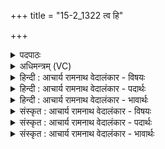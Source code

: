 +++
title = "15-2_1322 त्व हि"

+++
<details><summary>पदपाठः</summary>

त्व꣢म्। हि। रा꣣धसः। पते। रा꣡ध꣢꣯सः। म꣣हः꣢। क्ष꣡य꣢꣯स्य। अ꣡सि꣢꣯। वि꣣धर्त्ता꣢। वि꣣। धर्त्ता꣢। तम्। त्वा꣣। वय꣢म्। म꣣घवन्। इन्द्र। गिर्वणः। गिः। वनः। सुता꣡व꣢न्तः। ह꣣वामहे। १३२२।
</details>

<details><summary>अधिमन्त्रम् (VC)</summary>

- इन्द्रः
- भर्गः प्रागाथः
- बार्हतः प्रगाथः (विषमा बृहती, समा सतोबृहती)
- पञ्चमः
</details>

<details><summary>हिन्दी : आचार्य रामनाथ वेदालंकार - विषयः</summary>

अगले मन्त्र में फिर जगदीश्वर और आचार्य को सम्बोधन है।
</details>

<details><summary>हिन्दी : आचार्य रामनाथ वेदालंकार - पदार्थः</summary>

पदार्थान्वय -  हे (राधसः पते) सकल ऋद्धि-सिद्धियों के अधीश्वर जगदीश वा आचार्यवर ! (त्वं हि) आप (महतः) महान् (क्षयस्य) निवासक, (राधसः) विद्या,तप,तेजस्विता आदि रूप धन के (विधर्ता) विशेष रूप से धारण करनेवाले (असि) हो। हे (मघवन्) विद्या आदि के दानी, (गिर्वणः) वाचस्पति (इन्द्र) अविद्या आदि के विदारक जगदीश्वर वा आचार्य!(सुतावन्तः) श्रद्धारस का उपहार लिये हुए (वयम्) हम उपासक वा विद्यार्थी (त्वा) आपको (हवामहे) पुकार रहे हैं ॥२॥
</details>

<details><summary>हिन्दी : आचार्य रामनाथ वेदालंकार - भावार्थः</summary>

भावार्थ -  जैसे जगदीश्वर सब गुणों का अधिपति है, वैसे ही आचार्य वही हो सकता है जो विद्वान्, वाणी पर अधिकार रखनेवाला, तपस्वी, जितेन्द्रिय और शिक्षणकला में कुशल हो ॥२॥ इस खण्ड में जगदीश्वर और आचार्य के विषय का वर्णन होने से इस खण्ड की पूर्व खण्ड के साथ सङ्गति जाननी चाहिए ॥ दशम अध्याय में दशम खण्ड समाप्त ॥
</details>

<details><summary>संस्कृत : आचार्य रामनाथ वेदालंकार - विषयः</summary>

अथ पुनरपि जगदीश्वरमाचार्यं च सम्बोधयति।
</details>

<details><summary>संस्कृत : आचार्य रामनाथ वेदालंकार - पदार्थः</summary>

पदार्थान्वय -  हे (राधसः पते) सकलऋद्धिसिद्धीनामधीश्वर जगदीश्वर आचार्यवर वा ! (त्वं हि) त्वं खलु (महः) महतः (क्षयस्य) निवासकस्य (राधसः) विद्यातपस्तेजस्वितादिरूपस्य धनस्य (विधर्ता) विधारकः (असि) विद्यसे। हे (मघवन्) विद्यादिदानवन् ![मघं मंहतेर्दानकर्मणः। निरु० १।६।] (गिर्वणः) गीष्पते (इन्द्र) अविद्यादिविदारक जगदीश्वर आचार्य वा ! (सुतावन्तः) उपहृतश्रद्धारसाः (वयम्) उपासकाः विद्यार्थिनो वा (त्वा) त्वाम् (हवामहे) आह्वयामः ॥२॥
</details>

<details><summary>संस्कृत : आचार्य रामनाथ वेदालंकार - भावार्थः</summary>

भावार्थ -  यथा जगदीश्वरः सर्वेषां गुणानामधिपतिर्विद्यते तथैव स एवाचार्यो भवितुं योग्यो यो विद्वान् वाक्पतिस्तपस्वी जितेन्द्रियः शिक्षणकलाकुशलश्च भवेत् ॥२॥ अस्मिन् खण्डे जगदीश्वरविषयस्याचार्यविषयस्य च वर्णनादेतत्खण्डस्य पूर्वखण्डेन संगतिर्वेद्या ॥
</details>